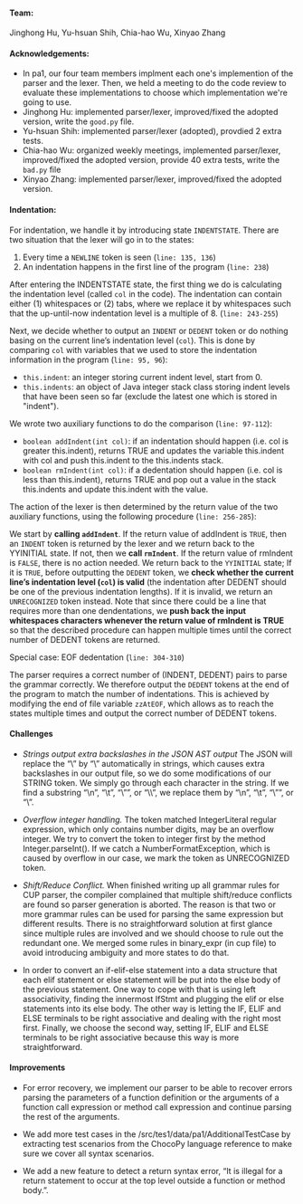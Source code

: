 #### Team: 
Jinghong Hu, Yu-hsuan Shih, Chia-hao Wu, Xinyao Zhang

#### Acknowledgements: 
- In pa1, our four team members implment each one's implemention of the parser and the lexer. Then, we held a meeting to do the code review to evaluate these implementations to choose which implementation we're going to use.
- Jinghong Hu: implemented parser/lexer, improved/fixed the adopted version, write the `good.py` file.
- Yu-hsuan Shih: implemented parser/lexer (adopted), provdied 2 extra tests.
- Chia-hao Wu: organized weekly meetings, implemented parser/lexer, improved/fixed the adopted version, provide 40 extra tests, write the `bad.py` file
- Xinyao Zhang: implemented parser/lexer, improved/fixed the adopted version.

#### Indentation:

For indentation, we handle it by introducing state `INDENTSTATE`. There are two situation that the lexer will go in to the states:
1. Every time a `NEWLINE` token is seen (`line: 135, 136`)
2. An indentation happens in the first line of the program (`line: 238`)

After entering the INDENTSTATE state, the first thing we do is calculating the indentation level (called `col` in the code). The indentation can contain either (1) whitespaces or (2) tabs, where we replace it by whitespaces such that the up-until-now indentation level is a multiple of 8. (`line: 243-255`)


Next, we decide whether to output an `INDENT` or `DEDENT` token or do nothing basing on the current line’s indentation level (`col`). This is done by comparing `col` with variables that we used to store the indentation information in the program (`line: 95, 96`):
- `this.indent`: an integer storing current indent level, start from 0.
- `this.indents`: an object of Java integer stack class storing indent levels that have been seen so far (exclude the latest one which is stored in "indent").

We wrote two auxiliary functions to do the comparison (`line: 97-112`):
- `boolean addIndent(int col)`: if an indentation should happen (i.e. col is greater this.indent), returns TRUE and updates the variable this.indent with col and push this.indent to the this.indents stack.
- `boolean rmIndent(int col)`: if a dedentation should happen (i.e. col is less than this.indent), returns TRUE and pop out a value in the stack this.indents and update this.indent with the value.

The action of the lexer is then determined by the return value of the two auxiliary functions, using the following procedure (`line: 256-285`): 

We start by **calling `addIndent`**. If the return value of addIndent is `TRUE`, then an `INDENT` token is returned by the lexer and we return back to the YYINITIAL state. If not, then we **call `rmIndent`**. If the return value of rmIndent is `FALSE`, there is no action needed. We return back to the `YYINITIAL` state; If it is `TRUE`, before outputting the `DEDENT` token, we **check whether the current line’s indentation level (`col`) is valid** (the indentation after DEDENT should be one of the previous indentation lengths). If it is invalid, we return an `UNRECOGNIZED` token instead. Note that since there could be a line that requires more than one dendentations, we **push back the input whitespaces characters whenever the return value of rmIndent is TRUE** so that the described procedure can happen multiple times until the correct number of DEDENT tokens are returned. 

Special case: EOF dedentation (`line: 304-310`)

The parser requires a correct number of (INDENT, DEDENT) pairs to parse the grammar correctly. We therefore output the `DEDENT` tokens at the end of the program to match the number of indentations. This is achieved by modifying the end of file variable `zzAtEOF`, which allows as to reach the states multiple times and output the correct number of DEDENT tokens.

#### Challenges
- *Strings output extra backslashes in the JSON AST output*
The JSON will replace the “\” by “\\” automatically in strings, which causes extra backslashes in our output file, so we do some modifications of our STRING token. We simply go through each character in the string. If we find a substring “\\n”, “\\t”, “\\””, or “\\\\”, we replace them by “\n”, “\t”, “\””, or “\\”. 

- *Overflow integer handling.*
The token matched IntegerLiteral regular expression, which only contains number digits, may be an overflow integer. We try to  convert the token to integer first by the method Integer.parseInt(). If we catch a NumberFormatException, which is caused by overflow in our case, we mark the token as UNRECOGNIZED token.

- *Shift/Reduce Conflict.*
When finished writing up all grammar rules for CUP parser, the compiler complained that multiple shift/reduce conflicts are found so parser generation is aborted. The reason is that two or more grammar rules can be used for parsing the same expression but different results. There is no straightforward solution at first glance since multiple rules are involved and we should choose to rule out the redundant one. We merged some rules in binary_expr (in cup file) to avoid introducing ambiguity and more states to do that.

- In order to convert an if-elif-else statement into a data structure that each elif statement or else statement will be put into the else body of the previous statement. One way to cope with that is using left associativity, finding the innermost IfStmt and plugging the elif or else statements into its else body. The other way is letting the IF, ELIF and ELSE terminals to be right associative and dealing with the right most first. Finally, we choose the second way, setting IF, ELIF and ELSE terminals to be right associative because this way is more straightforward.

#### Improvements

- For error recovery, we implement our parser to be able to recover errors parsing the parameters of a function definition or the arguments of a function call expression or method call expression and continue parsing the rest of the arguments.

- We add more test cases in the /src/tes1/data/pa1/AdditionalTestCase by extracting test scenarios from the ChocoPy language reference to make sure we cover all syntax scenarios.

- We add a new feature to detect a return syntax error, “It is illegal for a return statement to occur at the top level outside a function or method body.”.
